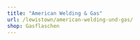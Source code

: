 ```yaml
---
title: "American Welding & Gas"
url: /lewistown/american-welding-und-gas/
shop: Gasflaschen
---
```

